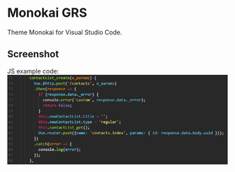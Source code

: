 # Monokai GRS
Theme Monokai for Visual Studio Code.

## Screenshot
JS example code:
![Example JS](example-js.png)